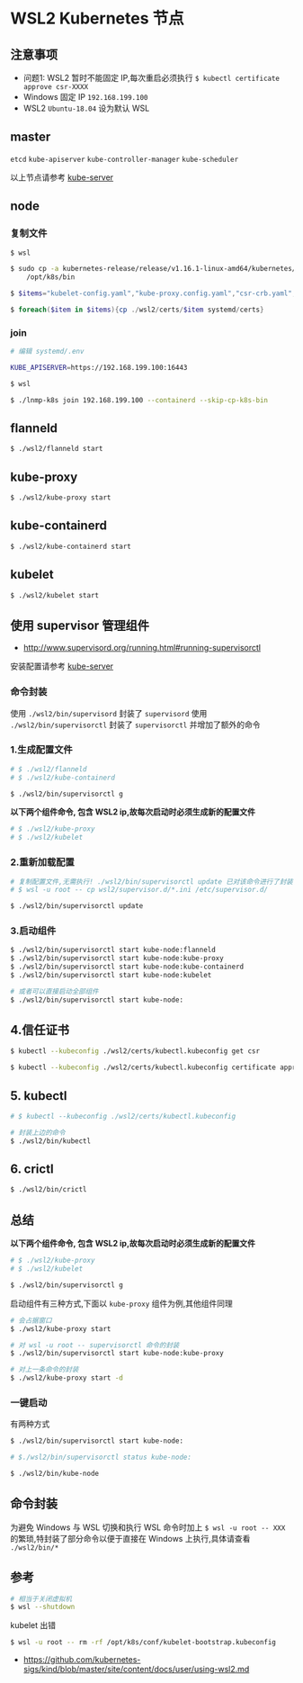 # WSL2 Kubernetes 节点

## 注意事项

* 问题1: WSL2 暂时不能固定 IP,每次重启必须执行 `$ kubectl certificate approve csr-XXXX`
* Windows 固定 IP `192.168.199.100`
* WSL2 `Ubuntu-18.04` 设为默认 WSL

## master

`etcd` `kube-apiserver` `kube-controller-manager` `kube-scheduler`

以上节点请参考 [kube-server](README.SERVER.md)

## node

### 复制文件

```bash
$ wsl

$ sudo cp -a kubernetes-release/release/v1.16.1-linux-amd64/kubernetes/server/bin/kube{-proxy,ctl,let,adm} \
    /opt/k8s/bin
```

```powershell
$ $items="kubelet-config.yaml","kube-proxy.config.yaml","csr-crb.yaml","kubectl.kubeconfig","kube-proxy.kubeconfig","flanneld.pem","flanneld-key.pem"

$ foreach($item in $items){cp ./wsl2/certs/$item systemd/certs}
```

### join

```bash
# 编辑 systemd/.env

KUBE_APISERVER=https://192.168.199.100:16443

$ wsl

$ ./lnmp-k8s join 192.168.199.100 --containerd --skip-cp-k8s-bin
```

## flanneld

```bash
$ ./wsl2/flanneld start
```

## kube-proxy

```bash
$ ./wsl2/kube-proxy start
```

## kube-containerd

```bash
$ ./wsl2/kube-containerd start
```

## kubelet

```bash
$ ./wsl2/kubelet start
```

## 使用 supervisor 管理组件

* http://www.supervisord.org/running.html#running-supervisorctl

安装配置请参考 [kube-server](README.SERVER.md)

### 命令封装

使用 `./wsl2/bin/supervisord` 封装了 `supervisord`
使用 `./wsl2/bin/supervisorctl` 封装了 `supervisorctl` 并增加了额外的命令

### 1.生成配置文件

```bash
# $ ./wsl2/flanneld
# $ ./wsl2/kube-containerd

$ ./wsl2/bin/supervisorctl g
```

**以下两个组件命令, 包含 WSL2 ip,故每次启动时必须生成新的配置文件**

```bash
# $ ./wsl2/kube-proxy
# $ ./wsl2/kubelet
```

### 2.重新加载配置

```bash
# 复制配置文件,无需执行! ./wsl2/bin/supervisorctl update 已对该命令进行了封装
# $ wsl -u root -- cp wsl2/supervisor.d/*.ini /etc/supervisor.d/

$ ./wsl2/bin/supervisorctl update
```

### 3.启动组件

```bash
$ ./wsl2/bin/supervisorctl start kube-node:flanneld
$ ./wsl2/bin/supervisorctl start kube-node:kube-proxy
$ ./wsl2/bin/supervisorctl start kube-node:kube-containerd
$ ./wsl2/bin/supervisorctl start kube-node:kubelet

# 或者可以直接启动全部组件
$ ./wsl2/bin/supervisorctl start kube-node:
```

## 4.信任证书

```bash
$ kubectl --kubeconfig ./wsl2/certs/kubectl.kubeconfig get csr

$ kubectl --kubeconfig ./wsl2/certs/kubectl.kubeconfig certificate approve csr-d6ndc
```

## 5. kubectl

```bash
# $ kubectl --kubeconfig ./wsl2/certs/kubectl.kubeconfig

# 封装上边的命令
$ ./wsl2/bin/kubectl
```

## 6. crictl

```bash
$ ./wsl2/bin/crictl
```

## 总结

**以下两个组件命令, 包含 WSL2 ip,故每次启动时必须生成新的配置文件**

```bash
# $ ./wsl2/kube-proxy
# $ ./wsl2/kubelet

$ ./wsl2/bin/supervisorctl g
```

启动组件有三种方式,下面以 `kube-proxy` 组件为例,其他组件同理

```bash
# 会占据窗口
$ ./wsl2/kube-proxy start
```

```bash
# 对 wsl -u root -- supervisorctl 命令的封装
$ ./wsl2/bin/supervisorctl start kube-node:kube-proxy
```

```bash
# 对上一条命令的封装
$ ./wsl2/kube-proxy start -d
```

### 一键启动

有两种方式

```bash
$ ./wsl2/bin/supervisorctl start kube-node:

# $./wsl2/bin/supervisorctl status kube-node:
```

```bash
$ ./wsl2/bin/kube-node
```

## 命令封装

为避免 Windows 与 WSL 切换和执行 WSL 命令时加上 `$ wsl -u root -- XXX` 的繁琐,特封装了部分命令以便于直接在 Windows 上执行,具体请查看 `./wsl2/bin/*`

## 参考

```bash
# 相当于关闭虚拟机
$ wsl --shutdown
```

kubelet 出错

```bash
$ wsl -u root -- rm -rf /opt/k8s/conf/kubelet-bootstrap.kubeconfig
```

* https://github.com/kubernetes-sigs/kind/blob/master/site/content/docs/user/using-wsl2.md
